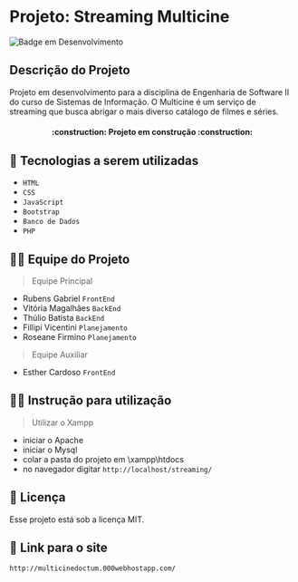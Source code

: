# Projeto: Streaming Multicine
![Badge em Desenvolvimento](http://img.shields.io/static/v1?label=STATUS&message=EM%20DESENVOLVIMENTO&color=GREEN&style=for-the-badge)
## Descrição do Projeto
<p> Projeto em desenvolvimento para a disciplina de Engenharia de Software II do curso de Sistemas de Informação. O Multicine é um serviço de streaming que busca abrigar o mais diverso catálogo de filmes e séries. </p>

  <h4 align="center"> 
    :construction:  Projeto em construção  :construction:
    </h4>

## 🚀 Tecnologias a serem utilizadas
- ``HTML``
- ``CSS``
- ``JavaScript``
- ``Bootstrap``
- ``Banco de Dados``
- ``PHP``

## 👨‍💻 Equipe do Projeto
> Equipe Principal
- Rubens Gabriel  ``FrontEnd``
- Vitória Magalhães  ``BackEnd``
- Thúlio Batista  ``BackEnd``
- Fillipi Vicentini  ``Planejamento``
- Roseane Firmino  ``Planejamento``
> Equipe Auxiliar
- Esther Cardoso  ``FrontEnd``

## 💁🏻 Instrução para utilização 
> Utilizar o Xampp 
- iniciar o Apache
- iniciar o Mysql
- colar a pasta do projeto em \xampp\htdocs
- no navegador digitar ``http://localhost/streaming/``

## :memo: Licença

Esse projeto está sob a licença MIT.

## 🔗 Link para o site
```
http://multicinedoctum.000webhostapp.com/
```

